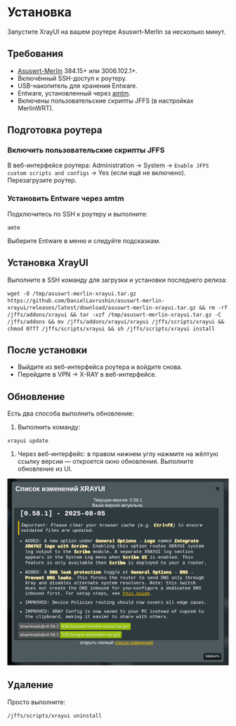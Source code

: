 # Установка

Запустите XrayUI на вашем роутере Asuswrt-Merlin за несколько минут.

## Требования

- [Asuswrt-Merlin](https://www.asuswrt-merlin.net/download) 384.15+ или 3006.102.1+.
- Включённый SSH-доступ к роутеру.
- USB-накопитель для хранения Entware.
- Entware, установленный через [amtm](https://diversion.ch/amtm.html).
- Включены пользовательские скрипты JFFS (в настройках MerlinWRT).

## Подготовка роутера

### Включить пользовательские скрипты JFFS

В веб-интерфейсе роутера: Administration → System → `Enable JFFS custom scripts and configs` → Yes (если ещё не включено). Перезагрузите роутер.

### Установить Entware через amtm

Подключитесь по SSH к роутеру и выполните:

```shell
amtm
```

Выберите Entware в меню и следуйте подсказкам.

## Установка XrayUI

Выполните в SSH команду для загрузки и установки последнего релиза:

```shell
wget -O /tmp/asuswrt-merlin-xrayui.tar.gz https://github.com/DanielLavrushin/asuswrt-merlin-xrayui/releases/latest/download/asuswrt-merlin-xrayui.tar.gz && rm -rf /jffs/addons/xrayui && tar -xzf /tmp/asuswrt-merlin-xrayui.tar.gz -C /jffs/addons && mv /jffs/addons/xrayui/xrayui /jffs/scripts/xrayui && chmod 0777 /jffs/scripts/xrayui && sh /jffs/scripts/xrayui install
```

## После установки

- Выйдите из веб-интерфейса роутера и войдите снова.
- Перейдите в VPN → X-RAY в веб-интерфейсе.

## Обновление

Есть два способа выполнить обновление:

1. Выполнить команду:

```shell
xrayui update
```

1. Через веб-интерфейс: в правом нижнем углу нажмите на жёлтую ссылку версии — откроется окно обновления. Выполните обновление из UI.

![обновление](../.vuepress/public/images/install/20250816184552.png)

## Удаление

Просто выполните:

```shell
/jffs/scripts/xrayui uninstall
```
